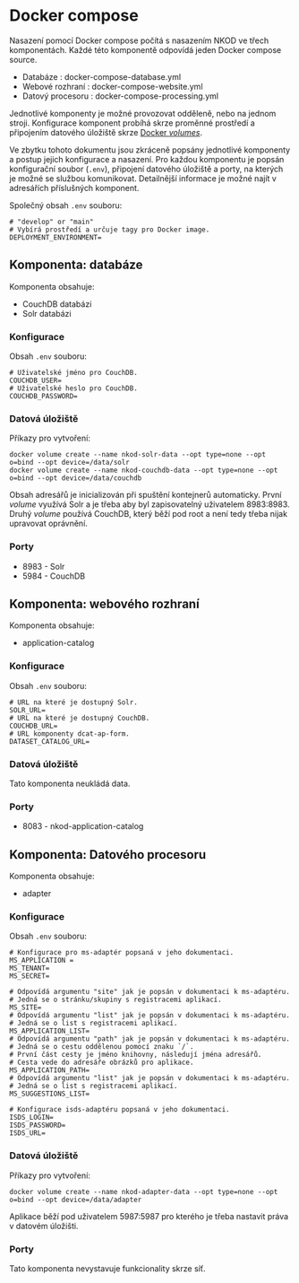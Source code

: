 # Docker compose
Nasazení pomocí Docker compose počítá s nasazením NKOD ve třech komponentách.
Každé této komponentě odpovídá jeden Docker compose source.
- Databáze : docker-compose-database.yml
- Webové rozhraní : docker-compose-website.yml
- Datový procesoru : docker-compose-processing.yml

Jednotlivé komponenty je možné provozovat odděleně, nebo na jednom stroji.
Konfigurace komponent probíhá skrze proměnné prostředí a připojením datového úložiště skrze [Docker _volumes_](https://docs.docker.com/storage/volumes/).

Ve zbytku tohoto dokumentu jsou zkráceně popsány jednotlivé komponenty a postup jejich konfigurace a nasazení.
Pro každou komponentu je popsán konfigurační soubor (`.env`), připojení datového úložiště a porty, na kterých je možné se službou komunikovat.
Detailnější informace je možné najít v adresářích příslušných komponent.

Společný obsah `.env` souboru:
```
# "develop" or "main"
# Vybírá prostředí a určuje tagy pro Docker image.
DEPLOYMENT_ENVIRONMENT=
```

## Komponenta: databáze
Komponenta obsahuje:
- CouchDB databázi
- Solr databázi

### Konfigurace
Obsah `.env` souboru:
```
# Uživatelské jméno pro CouchDB.
COUCHDB_USER=
# Uživatelské heslo pro CouchDB.
COUCHDB_PASSWORD=
```

### Datová úložiště
Příkazy pro vytvoření:
```shell
docker volume create --name nkod-solr-data --opt type=none --opt o=bind --opt device=/data/solr
docker volume create --name nkod-couchdb-data --opt type=none --opt o=bind --opt device=/data/couchdb
```
Obsah adresářů je inicializován při spuštění kontejnerů automaticky.
První _volume_ využívá Solr a je třeba aby byl zapisovatelný uživatelem 8983:8983.
Druhý _volume_ používá CouchDB, který běží pod root a není tedy třeba nijak upravovat oprávnění.

### Porty
- 8983 - Solr
- 5984 - CouchDB

## Komponenta: webového rozhraní
Komponenta obsahuje:
- application-catalog

### Konfigurace
Obsah `.env` souboru:
```
# URL na které je dostupný Solr.
SOLR_URL=
# URL na které je dostupný CouchDB.
COUCHDB_URL=
# URL komponenty dcat-ap-form.
DATASET_CATALOG_URL=
```

### Datová úložiště
Tato komponenta neukládá data.

### Porty
- 8083 - nkod-application-catalog

## Komponenta: Datového procesoru
Komponenta obsahuje:
- adapter

### Konfigurace
Obsah `.env` souboru:
```
# Konfigurace pro ms-adaptér popsaná v jeho dokumentaci.
MS_APPLICATION = 
MS_TENANT=
MS_SECRET=

# Odpovídá argumentu "site" jak je popsán v dokumentaci k ms-adaptéru.
# Jedná se o stránku/skupiny s registracemi aplikací.
MS_SITE=
# Odpovídá argumentu "list" jak je popsán v dokumentaci k ms-adaptéru.
# Jedná se o list s registracemi aplikací.
MS_APPLICATION_LIST=
# Odpovídá argumentu "path" jak je popsán v dokumentaci k ms-adaptéru.
# Jedná se o cestu oddělenou pomocí znaku `/`.
# První část cesty je jméno knihovny, následují jména adresářů.
# Cesta vede do adresáře obrázků pro aplikace.
MS_APPLICATION_PATH=
# Odpovídá argumentu "list" jak je popsán v dokumentaci k ms-adaptéru.
# Jedná se o list s registracemi aplikací.
MS_SUGGESTIONS_LIST=

# Konfigurace isds-adaptéru popsaná v jeho dokumentaci.
ISDS_LOGIN=
ISDS_PASSWORD=
ISDS_URL=
```

### Datová úložiště
Příkazy pro vytvoření:
```shell
docker volume create --name nkod-adapter-data --opt type=none --opt o=bind --opt device=/data/adapter
```
Aplikace běží pod uživatelem 5987:5987 pro kterého je třeba nastavit práva v datovém úložišti.

### Porty
Tato komponenta nevystavuje funkcionality skrze síť.
